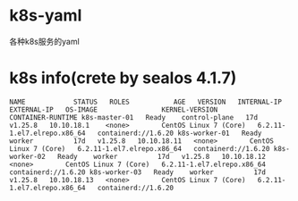 # k8s-yaml
各种k8s服务的yaml

# k8s info(crete by sealos 4.1.7)
`
NAME            STATUS   ROLES           AGE   VERSION   INTERNAL-IP   EXTERNAL-IP   OS-IMAGE                KERNEL-VERSION               CONTAINER-RUNTIME
k8s-master-01   Ready    control-plane   17d   v1.25.8   10.10.18.1    <none>        CentOS Linux 7 (Core)   6.2.11-1.el7.elrepo.x86_64   containerd://1.6.20
k8s-worker-01   Ready    worker          17d   v1.25.8   10.10.18.11   <none>        CentOS Linux 7 (Core)   6.2.11-1.el7.elrepo.x86_64   containerd://1.6.20
k8s-worker-02   Ready    worker          17d   v1.25.8   10.10.18.12   <none>        CentOS Linux 7 (Core)   6.2.11-1.el7.elrepo.x86_64   containerd://1.6.20
k8s-worker-03   Ready    worker          17d   v1.25.8   10.10.18.13   <none>        CentOS Linux 7 (Core)   6.2.11-1.el7.elrepo.x86_64   containerd://1.6.20
`
